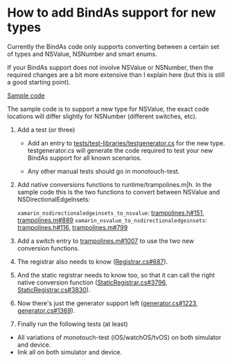 # How to add BindAs support for new types

Currently the BindAs code only supports converting between a certain set of
types and NSValue, NSNumber and smart enums.

If your BindAs support does not involve NSValue or NSNumber, then the required
changes are a bit more extensive than I explain here (but this is still a good
starting point).

[Sample code][8]

The sample code is to support a new type for NSValue, the exact code locations will differ slightly for NSNumber (different switches, etc).

1. Add a test (or three)

    * Add an entry to [tests/test-libraries/testgenerator.cs][1] for the new type.
      testgenerator.cs will generate the code required to test your new BindAs
      support for all known scenarios.

    * Any other manual tests should go in monotouch-test.

2. Add native conversions functions to runtime/trampolines.m|h. In the sample
   code this is the two functions to convert between NSValue and
   NSDirectionalEdgeInsets:

   `xamarin_nsdirectionaledgeinsets_to_nsvalue`: [trampolines.h#151][2], [trampolines.m#889][3]
   `xamarin_nsvalue_to_nsdirectionaledgeinsets`: [trampolines.h#116][4], [trampolines.m#799][5]

3. Add a switch entry to [trampolines.m#1007][6] to use the two new conversion functions.

4. The registrar also needs to know ([Registrar.cs#687][7]).

5. And the static registrar needs to know too, so that it can call the right native conversion function ([StaticRegistrar.cs#3796][9], [StaticRegistrar.cs#3830][10]).

6. Now there's just the generator support left ([generator.cs#1223][11], [generator.cs#1369][12]).

7. Finally run the following tests (at least)

* All variations of monotouch-test (iOS/watchOS/tvOS) on both simulator and device.
* link all on both simulator and device.


[1]: https://github.com/rolfbjarne/xamarin-macios/blob/b38c114fbe8c9d229ec41a312dc36802cb4f027e/tests/test-libraries/testgenerator.cs#L100
[2]: https://github.com/rolfbjarne/xamarin-macios/blob/b38c114fbe8c9d229ec41a312dc36802cb4f027e/runtime/xamarin/trampolines.h#L151
[3]: https://github.com/rolfbjarne/xamarin-macios/blob/b38c114fbe8c9d229ec41a312dc36802cb4f027e/runtime/trampolines.m#L889
[4]: https://github.com/rolfbjarne/xamarin-macios/blob/b38c114fbe8c9d229ec41a312dc36802cb4f027e/runtime/xamarin/trampolines.h#L116
[5]: https://github.com/rolfbjarne/xamarin-macios/blob/b38c114fbe8c9d229ec41a312dc36802cb4f027e/runtime/trampolines.m#L799
[6]: https://github.com/rolfbjarne/xamarin-macios/blob/b38c114fbe8c9d229ec41a312dc36802cb4f027e/runtime/trampolines.m#L1007-L1008
[7]: https://github.com/rolfbjarne/xamarin-macios/blob/b38c114fbe8c9d229ec41a312dc36802cb4f027e/src/ObjCRuntime/Registrar.cs#L687
[8]: https://github.com/xamarin/xamarin-macios/pull/2288/commits/b38c114fbe8c9d229ec41a312dc36802cb4f027e
[9]: https://github.com/rolfbjarne/xamarin-macios/blob/b38c114fbe8c9d229ec41a312dc36802cb4f027e/tools/common/StaticRegistrar.cs#L3796
[10]: https://github.com/rolfbjarne/xamarin-macios/blob/b38c114fbe8c9d229ec41a312dc36802cb4f027e/tools/common/StaticRegistrar.cs#L3830
[11]: https://github.com/rolfbjarne/xamarin-macios/blob/b38c114fbe8c9d229ec41a312dc36802cb4f027e/src/generator.cs#L1223
[12]: https://github.com/rolfbjarne/xamarin-macios/blob/b38c114fbe8c9d229ec41a312dc36802cb4f027e/src/generator.cs#L1369
